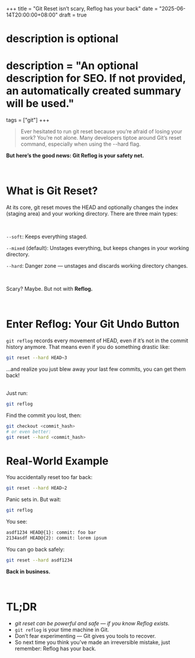 +++
title = "Git Reset isn’t scary, Reflog has your back"
date = "2025-06-14T20:00:00+08:00"
draft = true

#
# description is optional
#
# description = "An optional description for SEO. If not provided, an automatically created summary will be used."

tags = ["git"]
+++

> Ever hesitated to run git reset because you’re afraid of losing your work? You’re not alone. Many developers tiptoe around Git’s reset command, especially when using the --hard flag.

**But here’s the good news: Git Reflog is your safety net.**

<br>

# What is Git Reset?

At its core, git reset moves the HEAD and optionally changes the index (staging area) and your working directory. There are three main types:

<br>

`--soft`: Keeps everything staged.

`--mixed` (default): Unstages everything, but keeps changes in your working directory.

`--hard`: Danger zone — unstages and discards working directory changes.

<br>

Scary? Maybe. But not with **Reflog.**

<br>

# Enter Reflog: Your Git Undo Button

`git reflog` records every movement of HEAD, even if it’s not in the commit history anymore. That means even if you do something drastic like:

```bash
git reset --hard HEAD~3
```

...and realize you just blew away your last few commits, you can get them back!

<br>
Just run:

```bash
git reflog
```

Find the commit you lost, then:

```bash
git checkout <commit_hash>
# or even better:
git reset --hard <commit_hash>
```

# Real-World Example

You accidentally reset too far back:

```bash
git reset --hard HEAD~2
```

Panic sets in. But wait:

```bash
git reflog
```

You see:

```bash
asdf1234 HEAD@{1}: commit: foo bar
2134asdf HEAD@{2}: commit: lorem ipsum
```

You can go back safely:

```bash
git reset --hard asdf1234
```

**Back in business.**

<br>

# TL;DR

- _git reset can be powerful and safe — if you know Reflog exists._
- `git reflog` is your time machine in Git.
- Don’t fear experimenting — Git gives you tools to recover.
- So next time you think you’ve made an irreversible mistake, just remember: Reflog has your back.
